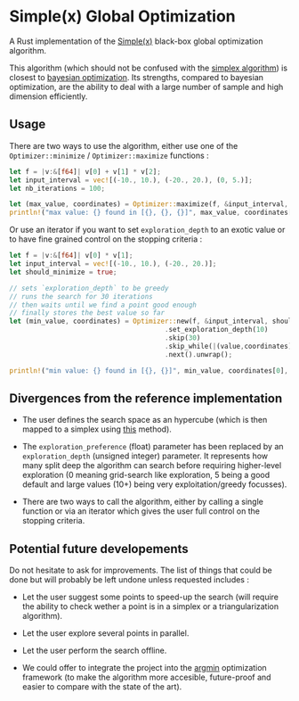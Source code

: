 # Simple(x) Global Optimization

A Rust implementation of the [Simple(x)](https://github.com/chrisstroemel/Simple) black-box global optimization algorithm.

This algorithm (which should not be confused with the [simplex algorithm](https://en.wikipedia.org/wiki/Simplex_algorithm)) is closest to [bayesian optimization](https://en.wikipedia.org/wiki/Bayesian_optimization).
Its strengths, compared to bayesian optimization, are the ability to deal with a large number of sample and high dimension efficiently.

## Usage

There are two ways to use the algorithm, either use one of the `Optimizer::minimize` / `Optimizer::maximize` functions :

```rust
let f = |v:&[f64]| v[0] + v[1] * v[2];
let input_interval = vec![(-10., 10.), (-20., 20.), (0, 5.)];
let nb_iterations = 100;

let (max_value, coordinates) = Optimizer::maximize(f, &input_interval, nb_iterations);
println!("max value: {} found in [{}, {}, {}]", max_value, coordinates[0], coordinates[1], coordinates[2]);
```

Or use an iterator if you want to set `exploration_depth` to an exotic value or to have fine grained control on the stopping criteria :

```rust
let f = |v:&[f64]| v[0] * v[1];
let input_interval = vec![(-10., 10.), (-20., 20.)];
let should_minimize = true;

// sets `exploration_depth` to be greedy
// runs the search for 30 iterations
// then waits until we find a point good enough
// finally stores the best value so far
let (min_value, coordinates) = Optimizer::new(f, &input_interval, should_minimize)
                                       .set_exploration_depth(10)
                                       .skip(30)
                                       .skip_while(|(value,coordinates)| value > 1. )
                                       .next().unwrap();

println!("min value: {} found in [{}, {}]", min_value, coordinates[0], coordinates[1]);
```

## Divergences from the reference implementation

- The user defines the search space as an hypercube (which is then mapped to a simplex using [this](https://math.stackexchange.com/a/385071/495073) method).

- The `exploration_preference` (float) parameter has been replaced by an `exploration_depth` (unsigned integer) parameter.
It represents how many split deep the algorithm can search before requiring higher-level exploration (0 meaning grid-search like exploration, 5 being a good default and large values (10+) being very exploitation/greedy focusses).

- There are two ways to call the algorithm, either by calling a single function or via an iterator which gives the user full control on the stopping criteria.

## Potential future developements

Do not hesitate to ask for improvements. The list of things that could be done but will probably be left undone unless requested includes :

- Let the user suggest some points to speed-up the search (will require the ability to check wether a point is in a simplex or a triangularization algorithm).

- Let the user explore several points in parallel.

- Let the user perform the search offline.

- We could offer to integrate the project into the [argmin](https://docs.rs/argmin/0.2.4/argmin/) optimization framework (to make the algorithm more accesible, future-proof and easier to compare with the state of the art).
